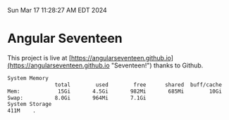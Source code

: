 Sun Mar 17 11:28:27 AM EDT 2024

# Angular Seventeen


This project is live at [https://angularseventeen.github.io](https://angularseventeen.github.io "Seventeen!") thanks to Github.

```bash
System Memory
               total        used        free      shared  buff/cache   available
Mem:            15Gi       4.5Gi       982Mi       685Mi        10Gi        10Gi
Swap:          8.0Gi       964Mi       7.1Gi
System Storage
411M	.
